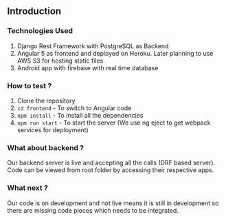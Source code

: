 ## Introduction

### Technologies Used

1. Django Rest Framework with PostgreSQL as Backend
2. Angular 5 as frontend and deployed on Heroku. Later planning to use AWS S3 for hosting static files
3. Android app with firebase with real time database

### How to test ?

1. Clone the repository
2. `cd frontend` - To switch to Angular code
3. `npm install` - To install all the dependencies
4. `npm run start` - To start the server (We use ng eject to get webpack services for deployment)

### What about backend ?

Our backend server is live and accepting all the calls (DRF based server). Code can be viewed from root folder by accessing their respective apps.

### What next ?

Our code is on development and not live means it is still in development so there are missing code pieces which needs to be integrated.
